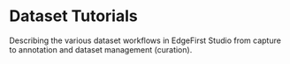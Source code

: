 # Dataset Tutorials

Describing the various dataset workflows in EdgeFirst Studio from capture to annotation and dataset management (curation).